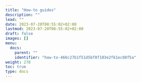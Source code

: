 ```yaml
---
title: "How-to guides"
description: ""
lead: ""
date: 2023-07-20T08:55:02+02:00
lastmod: 2023-07-20T08:55:02+02:00
draft: false
images: []
menu:
  docs:
    parent: ""
    identifier: "how-to-466c27b1f51d5bf0f103e2f61ec88f5a"
weight: 278
toc: true
type: docs
---
```

